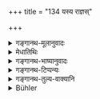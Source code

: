 +++
title = "134 यस्य राज्ञस्"

+++

<details><summary>गङ्गानथ-मूलानुवादः</summary>

The kingdom of that King in whose realm the Śrotriya suffers from hunger, shall, ere long, pine with hunger.—(134)
</details>

<details><summary>मेधातिथिः</summary>

अनन्तरविधेर् अतिक्रमफलम् एतत् ॥ ७.१३४ ॥
</details>

<details><summary>गङ्गानथ-भाष्यानुवादः</summary>

This is the result of disobeying the injunction just mentioned above.—(134)
</details>

<details><summary>गङ्गानथ-टिप्पन्यः</summary>

This verse is quoted in *Mitākṣarā* (on 3.44);—in *Parāśaramādhava*
(Ācāra, p. 408);—and in *Vīramitrodaya* (Rājanīti, p. 141), which
remarks that though this verse mentions the ‘Brāhmaṇa’ in general, yet
from what follows in the next verse it is clear that what the text means
is to speak of only the *learned* Brāhmaṇa.
</details>

<details><summary>गङ्गानथ-तुल्य-वाक्यानि</summary>

*Mahābhārata* (13.61.30).—‘If in the realm of a king, an Accomplished
Student suffers from hunger, that realm, along with the king, falls into
adversity.’

*Gautama* (10.9).—‘He shall support Vedic scholars.’

*Āpastamba* (2.25.11).—‘In his realm no Brāhmaṇa shall suffer hunger,
sickness, cold or heat,—be it through want or intentionally.’

*Viṣṇu* (3.79).—‘He must not suffer any Brāhmaṇa in his realm to perish
from want,’
</details>

<details><summary>Bühler</summary>

134	The kingdom of that king, in whose dominions a Srotriya pines with hunger, will even, ere long, be afflicted by famine.
</details>
